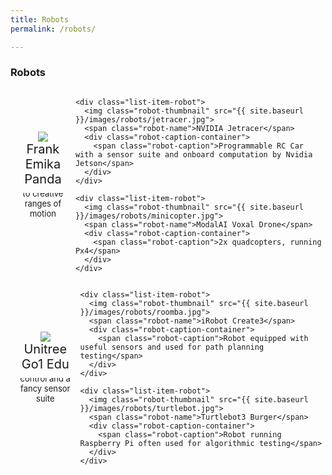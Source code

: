 ```yaml
---
title: Robots
permalink: /robots/

---
```


<style>
.robot-thumbnail {
  max-width: 200px; /* Adjust the maximum width as per your requirement */
  height: auto;
}

.list-item-robot {
  display: flex;
  flex-direction: column;
  align-items: center; /* Center the items horizontally */
  justify-content: center; /* Center the items vertically */
  text-align: center;
  margin-bottom: 4px;
  padding: 5px;
}

.row {
  display: flex;
  justify-content: center; /* Center the rows horizontally */
}

.robot-name {
  font-size: 20px; /* Adjust the font size as per your preference */
  margin-bottom: 10px; !important;/* Add spacing below the robot name */
}

.robot-caption-container {
  max-width: 200px;
  height: 70px; /* Adjust the height as needed */
  overflow: hidden;
}

.robot-caption {
  font-size: 13px;
  display: block;
  margin-top: -55px; /* Adjust the negative margin to show the caption */
  transition: margin-top 0.3s ease;
}

.list-item-robot:hover .robot-caption {
  margin-top: 0; /* Show the full caption on hover */
}
</style>

<div class="pos_header">
  <h3>Robots</h3>
</div>

<div class="content list robots">
  <div class="row">
    <div class="list-item-robot">
      <img class="robot-thumbnail" src="{{ site.baseurl }}/images/robots/bigarm.jpg">
      <span class="robot-name">Frank Emika Panda</span>
      <div class="robot-caption-container">
        <span class="robot-caption">2 7DoF robots arms that provide access to creative ranges of motion</span>
      </div>
    </div>

    <div class="list-item-robot">
      <img class="robot-thumbnail" src="{{ site.baseurl }}/images/robots/jetracer.jpg">
      <span class="robot-name">NVIDIA Jetracer</span>
      <div class="robot-caption-container">
        <span class="robot-caption">Programmable RC Car with a sensor suite and onboard computation by Nvidia Jetson</span>
      </div>
    </div>

    <div class="list-item-robot">
      <img class="robot-thumbnail" src="{{ site.baseurl }}/images/robots/minicopter.jpg">
      <span class="robot-name">ModalAI Voxal Drone</span>
      <div class="robot-caption-container">
        <span class="robot-caption">2x quadcopters, running Px4</span>
      </div>
    </div>
  </div>

  <div class="row">
    <div class="list-item-robot">
      <img class="robot-thumbnail" src="{{ site.baseurl }}/images/robots/quadruped.jpg">
      <span class="robot-name">Unitree Go1 Edu</span>
      <div class="robot-caption-container">
        <span class="robot-caption">Quadrupedal robot with low-level torque control and a fancy sensor suite</span>
      </div>
    </div>

    <div class="list-item-robot">
      <img class="robot-thumbnail" src="{{ site.baseurl }}/images/robots/roomba.jpg">
      <span class="robot-name">iRobot Create3</span>
      <div class="robot-caption-container">
        <span class="robot-caption">Robot equipped with useful sensors and used for path planning testing</span>
      </div>
    </div>

    <div class="list-item-robot">
      <img class="robot-thumbnail" src="{{ site.baseurl }}/images/robots/turtlebot.jpg">
      <span class="robot-name">Turtlebot3 Burger</span>
      <div class="robot-caption-container">
        <span class="robot-caption">Robot running Raspberry Pi often used for algorithmic testing</span>
      </div>
    </div>
  </div>
</div>















